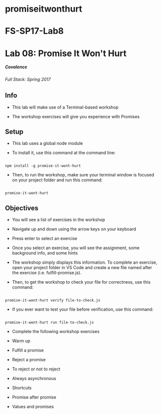 # promiseitwonthurt

# FS-SP17-Lab8
# Lab 08: Promise It Won't Hurt

##### Covalence

###### Full Stack: Spring 2017

## Info

* This lab will make use of a Terminal-based workshop

* The workshop exercises will give you experience with Promises

## Setup

* This lab uses a global node module

* To install it, use this command at the command line:

```

npm install -g promise-it-wont-hurt

```

* Then, to run the workshop, make sure your terminal window is focused on your project folder and run this command:

```

promise-it-wont-hurt

```

## Objectives

* You will see a list of exercises in the workshop

* Navigate up and down using the arrow keys on your keyboard

* Press enter to select an exercise

* Once you select an exercise, you will see the assignment, some background info, and some hints

* The workshop simply displays this information. To complete an exercise, open your project folder in VS Code and create a new file named after the exercise (i.e. fulfill-promise.js).

* Then, to get the workshop to check your file for correctness, use this command:

```

promise-it-wont-hurt verify file-to-check.js

```

* If you ever want to test your file before verification, use this command:

```

promise-it-wont-hurt run file-to-check.js

```

* Complete the following workshop exercises

* Warm up

* Fulfill a promise

* Reject a promise

* To reject or not to reject

* Always asynchronous

* Shortcuts

* Promise after promise

* Values and promises
